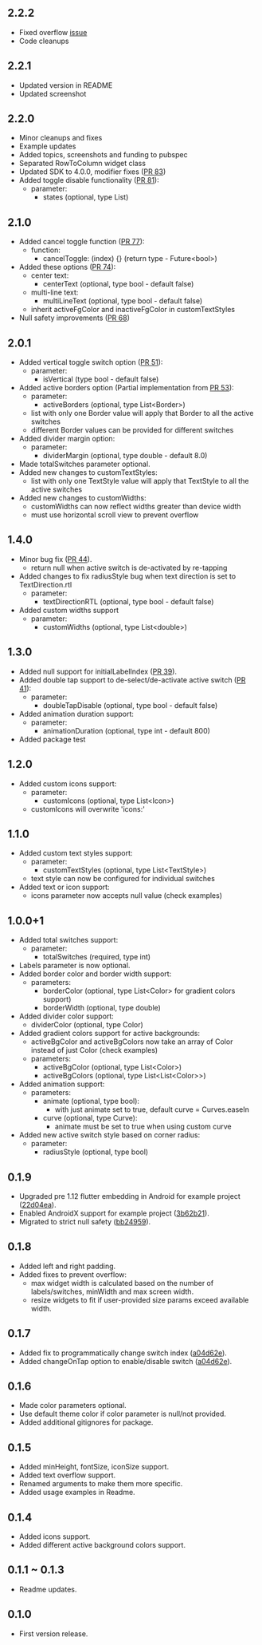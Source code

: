 ## 2.2.2
* Fixed overflow [issue](https://github.com/PramodJoshi/toggle_switch/issues/79)
* Code cleanups

## 2.2.1
* Updated version in README
* Updated screenshot

## 2.2.0
* Minor cleanups and fixes
* Example updates
* Added topics, screenshots and funding to pubspec
* Separated RowToColumn widget class
* Updated SDK to 4.0.0, modifier fixes ([PR 83](https://github.com/PramodJoshi/toggle_switch/pull/83/files))
* Added toggle disable functionality ([PR 81](https://github.com/PramodJoshi/toggle_switch/pull/81/files)):
    - parameter:
        - states (optional, type List<bool>)
        
## 2.1.0
* Added cancel toggle function ([PR 77](https://github.com/PramodJoshi/toggle_switch/pull/77/files)):
    - function:
        - cancelToggle: (index) {} (return type - Future\<bool>)
* Added these options ([PR 74](https://github.com/PramodJoshi/toggle_switch/pull/74/files)):
    - center text:
        - centerText (optional, type bool - default false)
    - multi-line text:
        - multiLineText (optional, type bool - default false)
    - inherit activeFgColor and inactiveFgColor in customTextStyles
* Null safety improvements ([PR 68](https://github.com/PramodJoshi/toggle_switch/pull/68/files))

## 2.0.1
* Added vertical toggle switch option ([PR 51](https://github.com/PramodJoshi/toggle_switch/pull/51/files)):
    - parameter:
        - isVertical (type bool - default false)
* Added active borders option (Partial implementation from [PR 53](https://github.com/PramodJoshi/toggle_switch/pull/53/files)):
    - parameter:
        - activeBorders (optional, type List\<Border>)
    - list with only one Border value will apply that Border to all the active switches
    - different Border values can be provided for different switches
* Added divider margin option:
    - parameter:
        - dividerMargin (optional, type double - default 8.0)        
* Made totalSwitches parameter optional. 
* Added new changes to customTextStyles:
    - list with only one TextStyle value will apply that TextStyle to all the active switches
* Added new changes to customWidths:
    - customWidths can now reflect widths greater than device width
    - must use horizontal scroll view to prevent overflow
        
## 1.4.0
* Minor bug fix ([PR 44](https://github.com/PramodJoshi/toggle_switch/pull/44)).
    - return null when active switch is de-activated by re-tapping
* Added changes to fix radiusStyle bug when text direction is set to TextDirection.rtl
    - parameter:
        - textDirectionRTL (optional, type bool - default false)
* Added custom widths support
    - parameter:
        - customWidths (optional, type List\<double>)

## 1.3.0
* Added null support for initialLabelIndex ([PR 39](https://github.com/PramodJoshi/toggle_switch/pull/39/commits)).
* Added double tap support to de-select/de-activate active switch ([PR 41](https://github.com/PramodJoshi/toggle_switch/pull/41)):
    - parameter:
        - doubleTapDisable (optional, type bool - default false)
* Added animation duration support:
    - parameter:
        - animationDuration (optional, type int - default 800)
* Added package test
    
## 1.2.0
* Added custom icons support:
    - parameter:
        - customIcons (optional, type List\<Icon>)
    - customIcons will overwrite 'icons:'
    
## 1.1.0
* Added custom text styles support:
    - parameter:
        - customTextStyles (optional, type List\<TextStyle>)
    - text style can now be configured for individual switches
* Added text or icon support:
    - icons parameter now accepts null value (check examples)

## 1.0.0+1
* Added total switches support:
    - parameter:
        - totalSwitches (required, type int)
* Labels parameter is now optional.
* Added border color and border width support: 
    - parameters:
        - borderColor (optional, type List\<Color> for gradient colors support)
        - borderWidth (optional, type double)
* Added divider color support:
    - dividerColor (optional, type Color)
* Added gradient colors support for active backgrounds:
    - activeBgColor and activeBgColors now take an array of Color instead of just Color (check examples)
    - parameters:
        - activeBgColor (optional, type List\<Color>)
        - activeBgColors (optional, type List\<List\<Color>>)
* Added animation support:
    - parameters:
        - animate (optional, type bool):
            - with just animate set to true, default curve = Curves.easeIn
        - curve (optional, type Curve):
            - animate must be set to true when using custom curve
* Added new active switch style based on corner radius:
    - parameter:
        - radiusStyle (optional, type bool)

## 0.1.9
* Upgraded pre 1.12 flutter embedding in Android for example project ([22d04ea](https://github.com/PramodJoshi/toggle_switch/pull/24/commits/22d04ea4b9ffa83a8d0764d2d8a7e45923888b40)).
* Enabled AndroidX support for example project ([3b62b21](https://github.com/PramodJoshi/toggle_switch/pull/24/commits/3b62b217222a8a7d7d243b4ff7211a7867764650)).
* Migrated to strict null safety ([bb24959](https://github.com/PramodJoshi/toggle_switch/pull/24/commits/bb24959b9e95634b411b1159b85eca6fac756db5)).
    
## 0.1.8
* Added left and right padding. 
* Added fixes to prevent overflow:
    - max widget width is calculated based on the number of labels/switches, minWidth and max screen width.
    - resize widgets to fit if user-provided size params exceed available width.

## 0.1.7
* Added fix to programmatically change switch index ([a04d62e](https://github.com/PramodJoshi/toggle_switch/pull/8/commits/a04d62e3c0630785ad2b9dd66b2226a68bed57e2)). 
* Added changeOnTap option to enable/disable switch ([a04d62e](https://github.com/PramodJoshi/toggle_switch/pull/8/commits/a04d62e3c0630785ad2b9dd66b2226a68bed57e2)).

## 0.1.6
* Made color parameters optional. 
* Use default theme color if color parameter is null/not provided.
* Added additional gitignores for package.

## 0.1.5
* Added minHeight, fontSize, iconSize support.
* Added text overflow support.
* Renamed arguments to make them more specific.
* Added usage examples in Readme.

## 0.1.4
* Added icons support.
* Added different active background colors support.

## 0.1.1 ~ 0.1.3
* Readme updates.

## 0.1.0
* First version release.